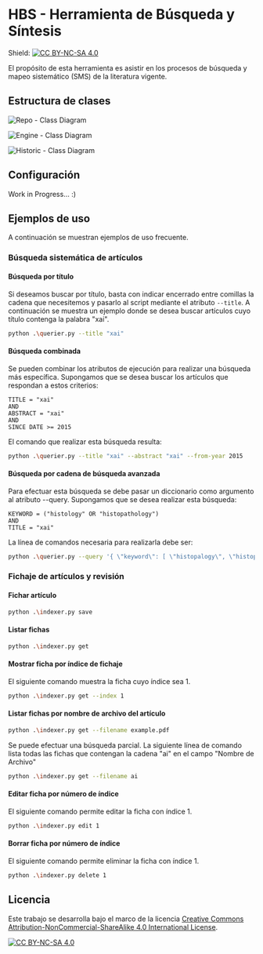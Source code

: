 # HBS - Herramienta de Búsqueda y Síntesis

Shield: [![CC BY-NC-SA 4.0][cc-by-nc-sa-shield]][cc-by-nc-sa]

El propósito de esta herramienta es asistir en los procesos de búsqueda y mapeo sistemático (SMS) de la literatura vigente.

## Estructura de clases


![Repo - Class Diagram](http://www.plantuml.com/plantuml/proxy?src=https://raw.githubusercontent.com/JCMiguel/repository-reviewer/main/docs/repo.wsd)

![Engine - Class Diagram](http://www.plantuml.com/plantuml/proxy?src=https://raw.githubusercontent.com/JCMiguel/repository-reviewer/main/docs/engine.wsd)

![Historic - Class Diagram](http://www.plantuml.com/plantuml/proxy?src=https://raw.githubusercontent.com/JCMiguel/repository-reviewer/main/docs/historic.wsd)


## Configuración

Work in Progress... :)

## Ejemplos de uso

A continuación se muestran ejemplos de uso frecuente.

### Búsqueda sistemática de artículos

#### Búsqueda por título

Si deseamos buscar por título, basta con indicar encerrado entre comillas la cadena que necesitemos y pasarlo al script
mediante el atributo `--title`. A continuación se muestra un ejemplo donde se desea buscar artículos cuyo título
contenga la palabra "xai".

```bash
python .\querier.py --title "xai"
```

#### Búsqueda combinada

Se pueden combinar los atributos de ejecución para realizar una búsqueda más específica.
Supongamos que se desea buscar los artículos que respondan a estos criterios:

```
TITLE = "xai"
AND
ABSTRACT = "xai"
AND
SINCE DATE >= 2015
```

El comando que realizar esta búsqueda resulta:

```bash
python .\querier.py --title "xai" --abstract "xai" --from-year 2015
```

#### Búsqueda por cadena de búsqueda avanzada

Para efectuar esta búsqueda se debe pasar un diccionario como argumento al atributo --query.
Supongamos que se desea realizar esta búsqueda:

```
KEYWORD = ("histology" OR "histopathology")
AND
TITLE = "xai"
```

La línea de comandos necesaria para realizarla debe ser: 

```bash
python .\querier.py --query '{ \"keyword\": [ \"histopalogy\", \"histopathology\" ], \"title\": \"xai\"}'
```

### Fichaje de artículos y revisión

#### Fichar artículo

```bash
python .\indexer.py save
```

#### Listar fichas

```bash
python .\indexer.py get
```

#### Mostrar ficha por índice de fichaje

El siguiente comando muestra la ficha cuyo índice sea 1.

```bash
python .\indexer.py get --index 1
```

#### Listar fichas por nombre de archivo del artículo

```bash
python .\indexer.py get --filename example.pdf
```

Se puede efectuar una búsqueda parcial. La siguiente línea de comando lista todas las fichas que contengan la cadena
"ai" en el campo "Nombre de Archivo"

```bash
python .\indexer.py get --filename ai
```

#### Editar ficha por número de índice

El siguiente comando permite editar la ficha con índice 1.

```bash
python .\indexer.py edit 1
```

#### Borrar ficha por número de índice

El siguiente comando permite eliminar la ficha con índice 1.

```bash
python .\indexer.py delete 1
```

## Licencia

Este trabajo se desarrolla bajo el marco de la licencia
[Creative Commons Attribution-NonCommercial-ShareAlike 4.0 International License][cc-by-nc-sa].

[![CC BY-NC-SA 4.0][cc-by-nc-sa-image]][cc-by-nc-sa]

[cc-by-nc-sa]: http://creativecommons.org/licenses/by-nc-sa/4.0/
[cc-by-nc-sa-image]: https://licensebuttons.net/l/by-nc-sa/4.0/88x31.png
[cc-by-nc-sa-shield]: https://img.shields.io/badge/License-CC%20BY--NC--SA%204.0-lightgrey.svg